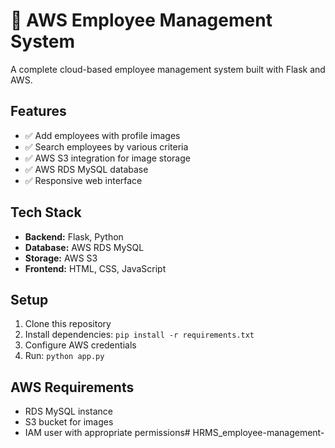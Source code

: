 # 🏢 AWS Employee Management System

A complete cloud-based employee management system built with Flask and AWS.

## Features
- ✅ Add employees with profile images
- ✅ Search employees by various criteria
- ✅ AWS S3 integration for image storage
- ✅ AWS RDS MySQL database
- ✅ Responsive web interface

## Tech Stack
- **Backend:** Flask, Python
- **Database:** AWS RDS MySQL
- **Storage:** AWS S3
- **Frontend:** HTML, CSS, JavaScript

## Setup
1. Clone this repository
2. Install dependencies: `pip install -r requirements.txt`
3. Configure AWS credentials
4. Run: `python app.py`

## AWS Requirements
- RDS MySQL instance
- S3 bucket for images
- IAM user with appropriate permissions#   H R M S _ e m p l o y e e - m a n a g e m e n t -  
 